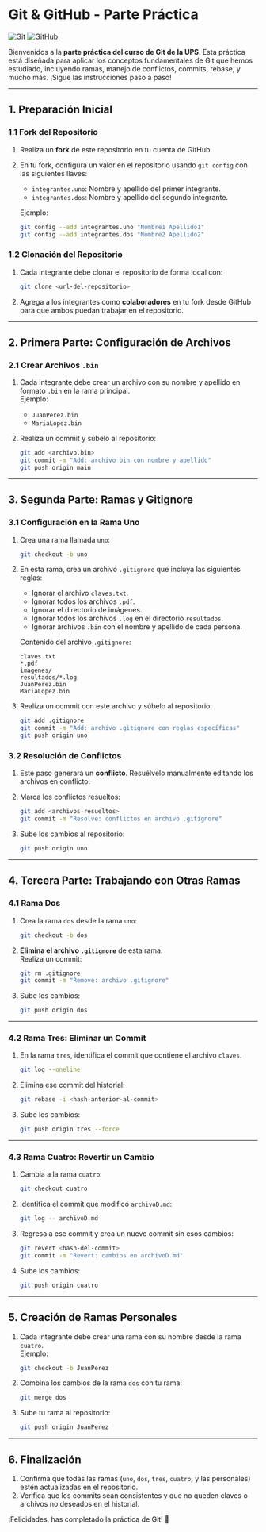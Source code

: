 
# Git & GitHub - Parte Práctica

[![Git](https://img.shields.io/badge/Git-2.37+-f14e32?style=for-the-badge&logo=git&logoColor=white&labelColor=101010)](https://git-scm.com/)
[![GitHub](https://img.shields.io/badge/GitHub-Web-blue?style=for-the-badge&logo=github&logoColor=white&labelColor=101010)](https://github.com/)

Bienvenidos a la **parte práctica del curso de Git de la UPS**. Esta práctica está diseñada para aplicar los conceptos fundamentales de Git que hemos estudiado, incluyendo ramas, manejo de conflictos, commits, rebase, y mucho más. ¡Sigue las instrucciones paso a paso!

---

## **1. Preparación Inicial**

### 1.1 Fork del Repositorio

1. Realiza un **fork** de este repositorio en tu cuenta de GitHub.
2. En tu fork, configura un valor en el repositorio usando `git config` con las siguientes llaves:
   - `integrantes.uno`: Nombre y apellido del primer integrante.
   - `integrantes.dos`: Nombre y apellido del segundo integrante.
   
   Ejemplo:
   ```bash
   git config --add integrantes.uno "Nombre1 Apellido1"
   git config --add integrantes.dos "Nombre2 Apellido2"
   ```

### 1.2 Clonación del Repositorio

1. Cada integrante debe clonar el repositorio de forma local con:
   ```bash
   git clone <url-del-repositorio>
   ```

2. Agrega a los integrantes como **colaboradores** en tu fork desde GitHub para que ambos puedan trabajar en el repositorio.

---

## **2. Primera Parte: Configuración de Archivos**

### 2.1 Crear Archivos `.bin`

1. Cada integrante debe crear un archivo con su nombre y apellido en formato `.bin` en la rama principal.  
   Ejemplo:  
   - `JuanPerez.bin`
   - `MariaLopez.bin`

2. Realiza un commit y súbelo al repositorio:
   ```bash
   git add <archivo.bin>
   git commit -m "Add: archivo bin con nombre y apellido"
   git push origin main
   ```

---

## **3. Segunda Parte: Ramas y Gitignore**

### 3.1 Configuración en la Rama Uno

1. Crea una rama llamada `uno`:
   ```bash
   git checkout -b uno
   ```

2. En esta rama, crea un archivo `.gitignore` que incluya las siguientes reglas:
   - Ignorar el archivo `claves.txt`.
   - Ignorar todos los archivos `.pdf`.
   - Ignorar el directorio de imágenes.
   - Ignorar todos los archivos `.log` en el directorio `resultados`.
   - Ignorar archivos `.bin` con el nombre y apellido de cada persona.

   Contenido del archivo `.gitignore`:
   ```
   claves.txt
   *.pdf
   imagenes/
   resultados/*.log
   JuanPerez.bin
   MariaLopez.bin
   ```

3. Realiza un commit con este archivo y súbelo al repositorio:
   ```bash
   git add .gitignore
   git commit -m "Add: archivo .gitignore con reglas específicas"
   git push origin uno
   ```

### 3.2 Resolución de Conflictos

1. Este paso generará un **conflicto**. Resuélvelo manualmente editando los archivos en conflicto.
2. Marca los conflictos resueltos:
   ```bash
   git add <archivos-resueltos>
   git commit -m "Resolve: conflictos en archivo .gitignore"
   ```

3. Sube los cambios al repositorio:
   ```bash
   git push origin uno
   ```

---

## **4. Tercera Parte: Trabajando con Otras Ramas**

### 4.1 Rama Dos

1. Crea la rama `dos` desde la rama `uno`:
   ```bash
   git checkout -b dos
   ```

2. **Elimina el archivo `.gitignore`** de esta rama.  
   Realiza un commit:
   ```bash
   git rm .gitignore
   git commit -m "Remove: archivo .gitignore"
   ```

3. Sube los cambios:
   ```bash
   git push origin dos
   ```

---

### 4.2 Rama Tres: Eliminar un Commit

1. En la rama `tres`, identifica el commit que contiene el archivo `claves`.
   ```bash
   git log --oneline
   ```

2. Elimina ese commit del historial:
   ```bash
   git rebase -i <hash-anterior-al-commit>
   ```

3. Sube los cambios:
   ```bash
   git push origin tres --force
   ```

---

### 4.3 Rama Cuatro: Revertir un Cambio

1. Cambia a la rama `cuatro`:
   ```bash
   git checkout cuatro
   ```

2. Identifica el commit que modificó `archivoD.md`:
   ```bash
   git log -- archivoD.md
   ```

3. Regresa a ese commit y crea un nuevo commit sin esos cambios:
   ```bash
   git revert <hash-del-commit>
   git commit -m "Revert: cambios en archivoD.md"
   ```

4. Sube los cambios:
   ```bash
   git push origin cuatro
   ```

---

## **5. Creación de Ramas Personales**

1. Cada integrante debe crear una rama con su nombre desde la rama `cuatro`.  
   Ejemplo:
   ```bash
   git checkout -b JuanPerez
   ```

2. Combina los cambios de la rama `dos` con tu rama:
   ```bash
   git merge dos
   ```

3. Sube tu rama al repositorio:
   ```bash
   git push origin JuanPerez
   ```

---

## **6. Finalización**

1. Confirma que todas las ramas (`uno`, `dos`, `tres`, `cuatro`, y las personales) estén actualizadas en el repositorio.
2. Verifica que los commits sean consistentes y que no queden claves o archivos no deseados en el historial.

¡Felicidades, has completado la práctica de Git! 🎉


